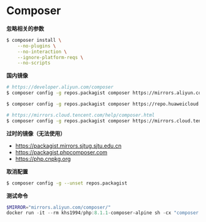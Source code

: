 # Composer

**忽略相关的参数**

```bash
$ composer install \
    --no-plugins \
    --no-interaction \
    --ignore-platform-reqs \
    --no-scripts
```

**国内镜像**

```bash
# https://developer.aliyun.com/composer
$ composer config -g repos.packagist composer https://mirrors.aliyun.com/composer/

$ composer config -g repos.packagist composer https://repo.huaweicloud.com/repository/php/

# https://mirrors.cloud.tencent.com/help/composer.html
$ composer config -g repos.packagist composer https://mirrors.cloud.tencent.com/composer/
```

**过时的镜像（无法使用）**

* https://packagist.mirrors.sjtug.sjtu.edu.cn
* https://packagist.phpcomposer.com
* https://php.cnpkg.org

**取消配置**

```bash
$ composer config -g --unset repos.packagist
```

**测试命令**

```powershell
$MIRROR="mirrors.aliyun.com/composer/"
docker run -it --rm khs1994/php:8.1.1-composer-alpine sh -cx "composer config -g repos.packagist composer https://$MIRROR ; composer require laravel/laravel"
```
